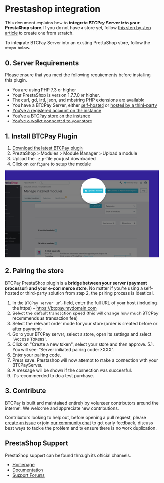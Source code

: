 # Prestashop integration

This document explains how to **integrate BTCPay Server into your PrestaShop store**.
If you do not have a store yet, follow [this step by step article](https://blog.templatetoaster.com/how-to-install-prestashop/) to create one from scratch.

To integrate BTCPay Server into an existing PrestaShop store, follow the steps below.

## 0. Server Requirements

Please ensure that you meet the following requirements before installing this plugin.

+ You are using PHP 7.3 or higher
+ Your PrestaShop is version 1.7.7.0 or higher.
+ The curl, gd, intl, json, and mbstring PHP extensions are available
+ You have a BTCPay Server, either [self-hosted](/Deployment/README.md) or [hosted by a third-party](/Deployment/ThirdPartyHosting.md)
+ [You've a registered account on the instance](./RegisterAccount.md)
+ [You've a BTCPay store on the instance](./CreateStore.md)
+ [You've a wallet connected to your store](./WalletSetup.md)

## 1. Install BTCPay Plugin

1. [Download the latest BTCPay plugin](https://github.com/btcpayserver/prestashop-plugin/releases)
2. PrestaShop > Modules > Module Manager > Upload a module
3. Upload the `.zip`-file you just downloaded
4. Click on `configure` to setup the module

![BTCPay PrestaShop plugin installation](./img/BTCPay-PrestaShop-Modules-Install.jpg)

## 2. Pairing the store

BTCPay PrestaShop plugin is a **bridge between your server (payment processor) and your e-commerce store**.
No matter if you're using a self-hosted or third-party solution from step 2, the pairing process is identical.

1. In the `BTCPay server url`-field, enter the full URL of your host (including the https) – https://btcpay.mydomain.com
2. Select the default transaction speed (this will change how much BTCPay recommends as transaction fee)
3. Select the relevant order mode for your store (order is created before or after payment)
4. Go to your BTCPay server, select a store, open its settings and select "Access Tokens".
5. Click on "Create a new token", select your store and then approve.
  5.1. You will see: "Server initiated pairing code: XXXX".
6. Enter your pairing code.
7. Press save. Prestashop will now attempt to make a connection with your BTCPayServer.
8. A message will be shown if the connection was successful.
9. It's recommended to do a test purchase.

## 3. Contribute

BTCPay is built and maintained entirely by volunteer contributors around the internet. We welcome and appreciate new contributions.

Contributors looking to help out, before opening a pull request, please [create an issue](https://github.com/btcpayserver/prestashop-plugin/issues/new/choose)
or join [our community chat](https://chat.btcpayserver.org) to get early feedback, discuss best ways to tackle the problem and to ensure there is no work duplication.

## PrestaShop Support

PrestaShop support can be found through its official channels.

* [Homepage](https://www.prestashop.com)
* [Documentation](https://doc.prestashop.com)
* [Support Forums](https://www.prestashop.com/forums)
